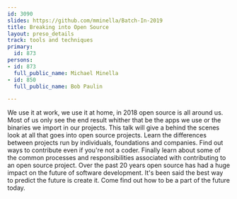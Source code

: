 ```yaml
---
id: 3090
slides: https://github.com/mminella/Batch-In-2019
title: Breaking into Open Source
layout: preso_details
track: tools and techniques
primary:
  id: 873
persons:
- id: 873
  full_public_name: Michael Minella
- id: 850
  full_public_name: Bob Paulin

---
```

We use it at work, we use it at home, in 2018 open source is all around us. Most of us only see the end result whither that be the apps we use or the binaries we import in our projects. This talk will give a behind the scenes look at all that goes into open source projects. Learn the differences between projects run by individuals, foundations and companies. Find out ways to contribute even if you're not a coder. Finally learn about some of the common processes and responsibilities associated with contributing to an open source project. Over the past 20 years open source has had a huge impact on the future of software development. It's been said the best way to predict the future is create it. Come find out how to be a part of the future today.
